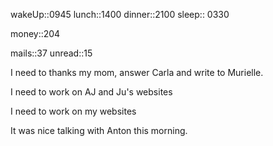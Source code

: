 wakeUp::0945
lunch::1400
dinner::2100
sleep:: 0330

money::204

mails::37
unread::15

I need to thanks my mom, answer Carla and write to Murielle.

I need to work on AJ and Ju's websites

I need to work on my websites

It was nice talking with Anton this morning.

